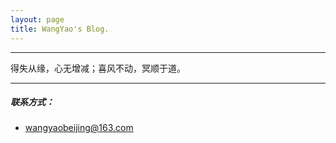```yaml
---
layout: page
title: WangYao's Blog.
---
```

---

<!--
王遥，2009年6月份毕业于 湖北大学计算机科学与技术 专业。

2009.05.18 ~ 2012.05.18，就职于 武汉博览财经信息技术股份有限公司 技术研发中心。三年的时间从一名基层员工成长为团队 Lead，负责证券相关金融产品的研发和维护。在公司一直顺风顺水，并无经受大的历练，也并无见过大的世面，只是凭借自己的努力，踏踏实实做该做的事情。

2012.05.18 ~ 2018.05.18，就职于 上海蔚莱信息技术有限公司。负责公司内部产品的研发，同时担任多个项目的开发组长。该单位是一家集团子公司，集团涉及到业务比较广泛：房地产，电力，木材，仓储物流，宠物食品进出口等。在公司6年时间，赢得了领导及同事的信任，但考虑到自己实际情况，还是决定了回老家发展。

2018.05.18 至今，就职于 武汉鼎森电子科技有限公司，致力于数字出版相关软硬件产品，是目前数字报刊发行的领先者。
-->

<!--
事实上，只有无法接受真实自我的人，才会用虚构的美丽自己骗自己，那是一种直面真相的瘫软无力。如果一个人无可避免地生而有弱点，那么不能接受自己有弱点，恐怕才是他最无可救药的“弱点”。

我们大可以活成我们自己，活得更本色一点、更真实一些，这才是对自己的真诚与善待。
-->

得失从缘，心无增减；喜风不动，冥顺于道。

---

##### 联系方式：

- <wangyaobeijing@163.com>
<!-- [头条号](https://www.toutiao.com/c/user/token/MS4wLjABAAAAllF4h1EHeHaItR5u9hsxbxp5mXoyf1LO51Mx02iArGc/?source=mine_home&log_from=9db7c9ac243e8_1647073325702&tab=all) -->
